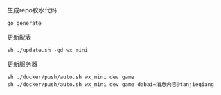 生成repo胶水代码

```shell
go generate
```

更新配表

```shell
sh ./update.sh -gd wx_mini
```


更新服务器

```shell
sh ./docker/push/auto.sh wx_mini dev game
sh ./docker/push/auto.sh wx_mini dev game dabai=消息内容@tanjieqiang
```